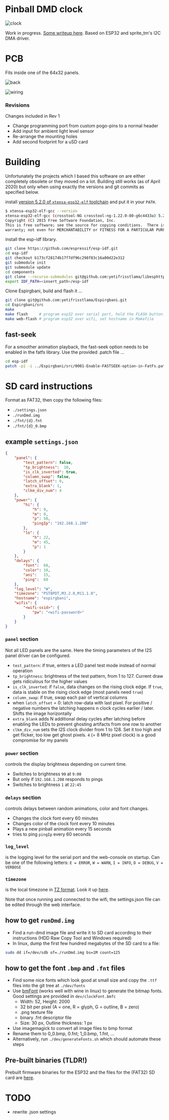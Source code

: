 # Pinball DMD clock

![clock](https://github.com/yetifrisstlama/Espirgbani/raw/master/pcb/pdf/front.jpg)

Work in progress. [Some writeup here](http://yetifrisstlama.blogspot.com/2018/02/the-esp32-pinball-rgb-matrix-animation.html). Based on ESP32 and sprite_tm's I2C DMA driver.

# PCB
Fits inside one of the 64x32 panels.

![back](https://github.com/yetifrisstlama/Espirgbani/raw/master/pcb/pdf/1.png)

![wiring](https://github.com/yetifrisstlama/Espirgbani/raw/master/pcb/pdf/back.jpg)

### Revisions
Changes included in Rev 1
  * Change programming port from custom pogo-pins to a normal header
  * Add input for ambient light level sensor
  * Re-arrange the mounting holes
  * Add second footprint for a uSD card

# Building
Unfortunately the projects which I based this software on are either completely obsolete or they moved on a lot. Building still works (as of April 2020) but only when using exactly the versions and git commits as specified below.

install [version 5.2.0 of `xtensa-esp32-elf` toolchain](https://dl.espressif.com/dl/xtensa-esp32-elf-linux64-1.22.0-80-g6c4433a-5.2.0.tar.gz) and put it in your `PATH`.

```bash
$ xtensa-esp32-elf-gcc --version
xtensa-esp32-elf-gcc (crosstool-NG crosstool-ng-1.22.0-80-g6c4433a) 5.2.0
Copyright (C) 2015 Free Software Foundation, Inc.
This is free software; see the source for copying conditions.  There is NO
warranty; not even for MERCHANTABILITY or FITNESS FOR A PARTICULAR PURPOSE.
```

install the esp-idf library.
```bash
git clone https://github.com/espressif/esp-idf.git
cd esp-idf
git checkout b173cf28174b17f7df96c298f83c16a00d22e312
git submodule init
git submodule update
cd components
git clone --recurse-submodules git@github.com:yetifrisstlama/libesphttpd.git
export IDF_PATH=<insert_path>/esp-idf
```

Clone Espirgbani, build and flash it ...

```bash
git clone git@github.com:yetifrisstlama/Espirgbani.git
cd Espirgbani/src
make
make flash     # program esp32 over serial port, hold the FLASH button!
make web-flash # program esp32 over wifi, set hostname in Makefile
```

## fast-seek
For a smoother animation playback, the fast-seek option needs to be enabled in
the fatfs library. Use the provided .patch file ...
```bash
cd esp-idf
patch -p1 -i ../Espirgbani/src/0001-Enable-FASTSEEK-option-in-FatFs.patch
```

# SD card instructions
Format as FAT32, then copy the following files:
  * `./settings.json`
  * `./runDmd.img`
  * `./fnt/{d}.fnt`
  * `./fnt/{d}_0.bmp`

## example `settings.json`
```json
{
    "panel": {
        "test_pattern": false,
        "tp_brightness":  10,
        "is_clk_inverted": true,
        "column_swap": false,
        "latch_offset": 0,
        "extra_blank": 1,
        "clkm_div_num": 4
    },
    "power": {
        "hi": {
            "h": 9,
            "m": 0,
            "p": 50,
            "pingIp": "192.168.1.208"
        },
        "lo": {
            "h": 22,
            "m": 45,
            "p": 1
        }
    },
    "delays": {
        "font":  60,
        "color": 10,
        "ani":   15,
        "ping":  60
    },
    "log_level": "W",
    "timezone": "PST8PDT,M3.2.0,M11.1.0",
    "hostname": "espirgbani",
    "wifis": {
        "<wifi-ssid>": {
            "pw": "<wifi-password>"
        }
    }
}
```
### `panel` section
Not all LED panels are the same. Here the timing parameters of the I2S panel driver can be configured.

  * `test_pattern`: if true, enters a LED panel test mode instead of normal operation
  * `tp_brightness`: brightness of the test pattern, from 1 to 127. Current draw gets ridiculous for the higher values
  * `is_clk_inverted`: if `false`, data changes on the rising clock edge. If `true`, data is stable on the rising clock edge (most panels need `true`)
  * `column_swap`: if true, swap each pair of vertical columns
  * when `latch_offset` = 0: latch row-data with last pixel. For positive / negative numbers the latching happens n clock cycles earlier / later. Shifts the image horizontally
  * `extra_blank` adds N additional delay cycles after latching before enabling the LEDs to prevent ghosting artifacts from one row to another
  * `clkm_div_num` sets the I2S clock divider from 1 to 128. Set it too high and get flicker,  too low get ghost pixels. `4` (= 8 MHz pixel clock) is a good compromise for my panels

### `power` section
controls the display brightness depending on current time.

  * Switches to brightness `90` at `9:00`
  * But only if `192.168.1.208` responds to pings
  * Switches to brightness `1` at `22:45`

### `delays` section
controls delays between random animations, color and font changes.

  * Changes the clock font every 60 minutes
  * Changes color of the clock font every 10 minutes
  * Plays a new pinball animation every 15 seconds
  * tries to ping `pingIp` every 60 seconds

### `log_level`
is the logging level for the serial port and the web-console on startup. Can be one of the following letters: `E = ERROR`, `W = WARN`, `I = INFO`, `D = DEBUG`, `V = VERBOSE`

### `timezone`
is the local timezone in [TZ format](https://www.gnu.org/software/libc/manual/html_node/TZ-Variable.html). Look it up [here](https://github.com/nayarsystems/posix_tz_db/blob/master/zones.csv).

Note that once running and connected to the wifi, the settings.json file can be edited through the web interface.

## how to get `runDmd.img`
  * Find a run-dmd image file and write it to SD card according to their instructions (HDD Raw Copy Tool and Windows required)
  * In linux, dump the first few hundred megabytes of the SD card to a file:
  ```bash
  sudo dd if=/dev/sdb of=./runDmd.img bs=1M count=125
  ```

## how to get the font `.bmp` and `.fnt` files
  * Find some nice fonts which look good at small size and copy the `.ttf` files into the git tree at `./dev/fonts`
  * Use [bmFont](http://www.angelcode.com/products/bmfont/) (works well with wine in linux) to generate the bitmap fonts. Good settings are provided in `dev/clockFont.bmfc`
    * Width: 52, Height: 2000
    * 32 bit per pixel (A = one, R = glyph, G = outline, B = zero)
    * .png texture file
    * binary .fnt descriptor file
    * Size: 30 px, Outline thickness: 1 px
  * Use imagemagick to convert all image files to bmp format
  * Rename them to 0_0.bmp, 0.fnt;  1_0.bmp, 1.fnt, ...
  * Alternatively, run `./dev/generateFonts.sh` which should automate these steps

## Pre-built binaries (TLDR!)
Prebuilt firmware binaries for the ESP32 and the files for the (FAT32) SD card are [here](https://github.com/yetifrisstlama/Espirgbani/releases/tag/v1.0).

# TODO
  * rewrite .json settings
